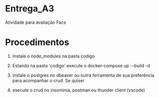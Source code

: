 # Entrega_A3
Atividade para avaliação Facs

# Procedimentos

1. Instale o node_modules na pasta codigo

2. Estando na pasta 'codigo' execute o docker-compose up --build -d

3. instale o postgres no dbeaver ou outra ferramenta de sua preferência para acompanhar o crud. Se quiser

4. execute o crud no insominia, postman ou thunder client (vscode)

